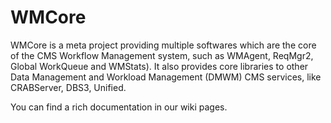 # WMCore
WMCore is a meta project providing multiple softwares which are the core of the CMS Workflow Management system, such as WMAgent, ReqMgr2, Global WorkQueue and WMStats).
It also provides core libraries to other Data Management and Workload Management (DMWM) CMS services, like CRABServer, DBS3, Unified.

You can find a rich documentation in our wiki pages.
